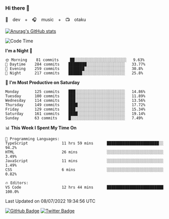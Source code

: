 ### Hi there 👋

🚀　dev　+　🎧　music　+　📺　otaku


[![Anurag's GitHub stats](https://github-readme-stats.vercel.app/api?username=koheitasaka&count_private=true&show_icons=true&theme=monokai)](https://github.com/koheitasaka/github-readme-stats)

<!--START_SECTION:waka-->
![Code Time](http://img.shields.io/badge/Code%20Time-0%20secs-blue)

**I'm a Night 🦉** 

```text
🌞 Morning    81 commits     ██░░░░░░░░░░░░░░░░░░░░░░░   9.63% 
🌆 Daytime    284 commits    ████████░░░░░░░░░░░░░░░░░   33.77% 
🌃 Evening    259 commits    ███████░░░░░░░░░░░░░░░░░░   30.8% 
🌙 Night      217 commits    ██████░░░░░░░░░░░░░░░░░░░   25.8%

```
📅 **I'm Most Productive on Saturday** 

```text
Monday       125 commits    ███░░░░░░░░░░░░░░░░░░░░░░   14.86% 
Tuesday      100 commits    ███░░░░░░░░░░░░░░░░░░░░░░   11.89% 
Wednesday    114 commits    ███░░░░░░░░░░░░░░░░░░░░░░   13.56% 
Thursday     149 commits    ████░░░░░░░░░░░░░░░░░░░░░   17.72% 
Friday       129 commits    ███░░░░░░░░░░░░░░░░░░░░░░   15.34% 
Saturday     161 commits    ████░░░░░░░░░░░░░░░░░░░░░   19.14% 
Sunday       63 commits     █░░░░░░░░░░░░░░░░░░░░░░░░   7.49%

```


📊 **This Week I Spent My Time On** 

```text
💬 Programming Languages: 
TypeScript               11 hrs 59 mins      ███████████████████████░░   94.2% 
HTML                     26 mins             ░░░░░░░░░░░░░░░░░░░░░░░░░   3.49% 
JavaScript               11 mins             ░░░░░░░░░░░░░░░░░░░░░░░░░   1.49% 
CSS                      6 mins              ░░░░░░░░░░░░░░░░░░░░░░░░░   0.82%

🔥 Editors: 
VS Code                  12 hrs 44 mins      █████████████████████████   100.0%

```


 Last Updated on 08/07/2022 19:34:56 UTC
<!--END_SECTION:waka-->

[![GitHub Badge](https://img.shields.io/badge/GitHub-100000?style=for-the-badge&logo=github&logoColor=white)](https://github.com/koheitasaka)
[![Twitter Badge](https://img.shields.io/badge/Twitter-1DA1F2?style=for-the-badge&logo=twitter&logoColor=white)](https://twitter.com/sleep_asleep_)
